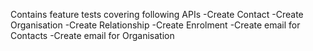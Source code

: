 <!-- API V2.0 OTB Acceptance Tests for Defra.Customer-->
Contains feature tests covering following APIs
-Create Contact
-Create Organisation
-Create Relationship
-Create Enrolment
-Create email for Contacts
-Create email for Organisation
